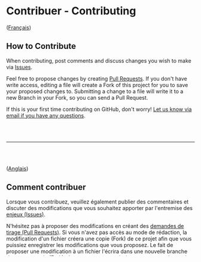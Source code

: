 
#  Contribuer - Contributing

([Français](#comment-contribuer))

## How to Contribute

When contributing, post comments and discuss changes you wish to make via [Issues](https://github.com/VilledeMontreal/repository-template/issues).

Feel free to propose changes by creating [Pull Requests](https://github.com/VilledeMontreal/repository-template/pulls). If you don't have write access, editing a file will create a Fork of this project for you to save your proposed changes to. Submitting a change to a file will write it to a new Branch in your Fork, so you can send a Pull Request.

If this is your first time contributing on GitHub, don't worry! [Let us know via email if you have any questions](mailto:libre@montreal.ca&subject=urban-detection).

&nbsp;  
&nbsp;  
______________________

&nbsp;  
&nbsp;  


([Anglais](#how-to-contribute))

## Comment contribuer

Lorsque vous contribuez, veuillez également publier des commentaires et discuter des modifications que vous souhaitez apporter par l'entremise des [enjeux (Issues)](https://github.com/VilledeMontreal/repository-template/issues).

N'hésitez pas à proposer des modifications en créant des [demandes de tirage (Pull Requests)](https://github.com/VilledeMontreal/repository-template/pulls). Si vous n'avez pas accès au mode de rédaction, la modification d'un fichier créera une copie (Fork) de ce projet afin que vous puissiez enregistrer les modifications que vous proposez. Le fait de proposer une modification à un fichier l'écrira dans une nouvelle branche dans votre copie (Fork), de sorte que vous puissiez envoyer une demande de tirage (Pull Request).

Si c'est la première fois que vous contribuez à GitHub, ne vous en faites pas! [Faites-nous part de vos questions en nous contactant par courriel](mailto:libre@montreal.ca&subject=urban-detection).




